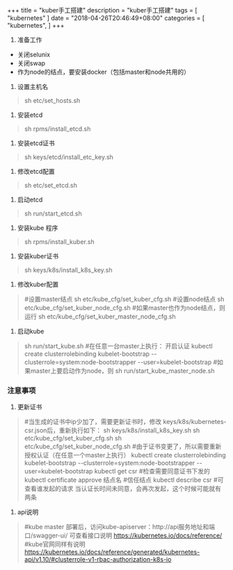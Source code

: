
+++
title = "kuber手工搭建"
description = "kuber手工搭建"
tags = [
    "kubernetes"
]
date = "2018-04-26T20:46:49+08:00"
categories = [
    "kubernetes",
]
+++

1. 准备工作
* 关闭selunix
* 关闭swap
* 作为node的结点，要安装docker（包括master和node共用的）


1. 设置主机名
> sh etc/set_hosts.sh

1. 安装etcd
> sh rpms/install_etcd.sh

1. 安装etcd证书
> sh keys/etcd/install_etc_key.sh

1. 修改etcd配置
> sh etc/set_etcd.sh

1. 启动etcd
> sh run/start_etcd.sh

1. 安装kube 程序
> sh rpms/install_kuber.sh

1. 安装kuber证书
> sh keys/k8s/install_k8s_key.sh

1. 修改kuber配置
> #设置master结点
> sh etc/kube_cfg/set_kuber_cfg.sh
> #设置node结点
> sh etc/kube_cfg/set_kuber_node_cfg.sh
> #如果master也作为node结点，则运行
> sh etc/kube_cfg/set_kuber_master_node_cfg.sh

1. 启动kube
> sh run/start_kube.sh
> #在任意一台master上执行：  开启认证
> kubectl create clusterrolebinding kubelet-bootstrap --clusterrole=system:node-bootstrapper --user=kubelet-bootstrap
> #如果master上要启动作为node，则
> sh run/start_kube_master_node.sh

### 注意事项
1. 更新证书
> #当生成的证书中ip少加了，需要更新证书时，修改 keys/k8s/kubernetes-csr.json后，重新执行如下：
> sh keys/k8s/install_k8s_key.sh
> sh etc/kube_cfg/set_kuber_cfg.sh
> sh etc/kube_cfg/set_kuber_node_cfg.sh
> #由于证书变更了，所以需要重新授权认证（在任意一个master上执行）
> kubectl create clusterrolebinding kubelet-bootstrap --clusterrole=system:node-bootstrapper --user=kubelet-bootstrap
> kubectl get csr   #检查需要同意证书下发的
> kubectl certificate approve 结点名   #信任结点
> kubectl describe csr  #可查看谁发起的请求     当认证长时间未同意，会再次发起，这个时候可能就有两条

1. api说明
> #kube master 部署后，访问kube-apiserver：http://api服务地址和端口/swagger-ui/ 可查看接口说明
> https://kubernetes.io/docs/reference/  #kube官网同样有说明
> https://kubernetes.io/docs/reference/generated/kubernetes-api/v1.10/#clusterrole-v1-rbac-authorization-k8s-io




